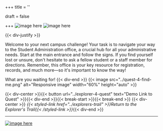 
+++
title = ''

draft = false

+++
![image here](../images/explorer-4.png#center)
![image here](../images/admin-adventure.png#center)

{{< div-justify >}}

Welcome to your next campus challenge! Your task is to navigate your way to the Student Administration office, a crucial hub for all your administrative needs. Start at the main entrance and follow the signs. If you find yourself lost or unsure, don't hesitate to ask a fellow student or a staff member for directions. Remember, this office is your key resource for registration, records, and much more—so it's important to know the way!

What are you waiting for!
{{< div-end >}}
{{< image src="../quest-4-find-me.png" alt="Responsive image" width="60%" height="auto" >}}

{{< div-center >}}{{< button url="../explorer-4-quest" text="Demo Link to Quest" >}}{{< div-end >}}{{< break-start >}}{{< break-end >}}
{{< div-center >}}
*{{< styled-link href="../explorers-trail" >}}Return to the Explorer's Trail{{< /styled-link >}}*{{< div-end >}}
___
[![image here](../images/lost-icon.png#center)](../lost)
